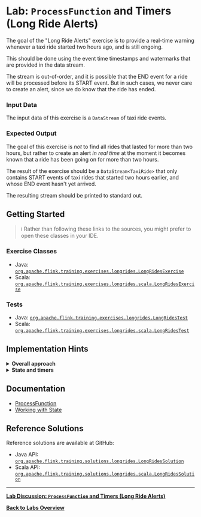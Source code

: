 <!--
Licensed to the Apache Software Foundation (ASF) under one
or more contributor license agreements.  See the NOTICE file
distributed with this work for additional information
regarding copyright ownership.  The ASF licenses this file
to you under the Apache License, Version 2.0 (the
"License"); you may not use this file except in compliance
with the License.  You may obtain a copy of the License at

  http://www.apache.org/licenses/LICENSE-2.0

Unless required by applicable law or agreed to in writing,
software distributed under the License is distributed on an
"AS IS" BASIS, WITHOUT WARRANTIES OR CONDITIONS OF ANY
KIND, either express or implied.  See the License for the
specific language governing permissions and limitations
under the License.
-->

# Lab: `ProcessFunction` and Timers (Long Ride Alerts)

The goal of the "Long Ride Alerts" exercise is to provide a real-time warning whenever a taxi ride
started two hours ago, and is still ongoing.

This should be done using the event time timestamps and watermarks that are provided in the data stream. 

The stream is out-of-order, and it is possible that the END event for a ride will be processed before
its START event. But in such cases, we never care to create an alert, since we do know that the ride
has ended.

### Input Data

The input data of this exercise is a `DataStream` of taxi ride events.

### Expected Output

The goal of this exercise is _not_ to find all rides that lasted for more than two hours, but rather
to create an alert _in real time_ at the moment it becomes known that a ride has been going on for
more than two hours.

The result of the exercise should be a `DataStream<TaxiRide>` that only contains START events of
taxi rides that started two hours earlier, and whose END event hasn't yet arrived.

The resulting stream should be printed to standard out.

## Getting Started

> :information_source: Rather than following these links to the sources, you might prefer to open these classes in your IDE.

### Exercise Classes

- Java:  [`org.apache.flink.training.exercises.longrides.LongRidesExercise`](src/main/java/org/apache/flink/training/exercises/longrides/LongRidesExercise.java)
- Scala: [`org.apache.flink.training.exercises.longrides.scala.LongRidesExercise`](src/main/scala/org/apache/flink/training/exercises/longrides/scala/LongRidesExercise.scala)

### Tests

- Java:  [`org.apache.flink.training.exercises.longrides.LongRidesTest`](src/test/java/org/apache/flink/training/exercises/longrides/LongRidesTest.java)
- Scala: [`org.apache.flink.training.exercises.longrides.scala.LongRidesTest`](src/test/scala/org/apache/flink/training/exercises/longrides/scala/LongRidesTest.scala)

## Implementation Hints

<details>
<summary><strong>Overall approach</strong></summary>

This exercise revolves around using a `ProcessFunction` to manage some keyed state and event time timers, 
and doing so in a way that works even when the END event for a given `rideId` arrives before the START (which can happen). 
The challenge is figuring out what state to keep, and when to set and clear that state.
You will want to use event time timers that fire two hours after an incoming START event, and in the `onTimer()` method, 
collect START events to the output only if a matching END event hasn't yet arrived.
</details>

<details>
<summary><strong>State and timers</strong></summary>

There are many possible solutions for this exercise, but in general it is enough to keep one
`TaxiRide` in state (one `TaxiRide` for each key, or `rideId`). The approach used in the reference solution is to
store whichever event arrives first (the START or the END), and if it's a START event,
create a timer for two hours later. If and when the other event (for the same rideId) arrives,
carefully clean things up.

It's possible to arrange this so that if `onTimer()` is called, you are guaranteed that
an alert (i.e., the ride kept in state) should be emitted. Writing the code this way conveniently
puts all of the complex business logic together in one place (in the `processElement()` method).
</details>

## Documentation

- [ProcessFunction](https://ci.apache.org/projects/flink/flink-docs-stable/dev/stream/operators/process_function.html)
- [Working with State](https://ci.apache.org/projects/flink/flink-docs-stable/dev/stream/state/index.html)

## Reference Solutions

Reference solutions are available at GitHub:

- Java API:  [`org.apache.flink.training.solutions.longrides.LongRidesSolution`](src/solution/java/org/apache/flink/training/solutions/longrides/LongRidesSolution.java)
- Scala API: [`org.apache.flink.training.solutions.longrides.scala.LongRidesSolution`](src/solution/scala/org/apache/flink/training/solutions/longrides/scala/LongRidesSolution.scala)

-----

[**Lab Discussion: `ProcessFunction` and Timers (Long Ride Alerts)**](DISCUSSION.md)

[**Back to Labs Overview**](../LABS-OVERVIEW.md)
